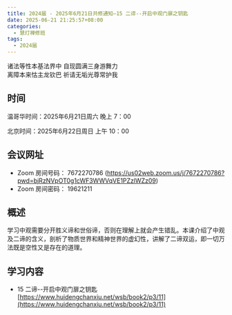 ```yaml
---
title: 2024届 - 2025年6月21日共修通知—15 二谛--开启中观门扉之钥匙
date: 2025-06-21 21:25:57+08:00
categories:
  - 慧灯禅修班
tags:
  - 2024届
---
```

诸法等性本基法界中 自现圆满三身游舞力\
离障本来怙主龙钦巴 祈请无垢光尊常护我

## 时间

温哥华时间：2025年6月21日周六   晚上 7：00  

北京时间：2025年6月22日周日  上午 10：00

## 会议网址

* Zoom 房间号码： 7672270786 (<https://us02web.zoom.us/j/7672270786?pwd=bjRzNVpOT0g1cWF3WWVqVE1PZzlWZz09>) 
* Zoom 房间密码： 19621211

## 概述

学习中观需要分开胜义谛和世俗谛，否则在理解上就会产生错乱。本课介绍了中观及二谛的含义，剖析了物质世界和精神世界的虚幻性，讲解了二谛双运，即一切万法既是空性又是存在的道理。

## 学习内容

* 15 二谛--开启中观门扉之钥匙 [](https://www.huidengchanxiu.net/wsb/book2/p3/11)[](https://www.huidengchanxiu.net/wsb/book2/p3/11)[https://www.huidengchanxiu.net/wsb/book2/p3/11](https://www.huidengchanxiu.net/wsb/book2/p3/11)